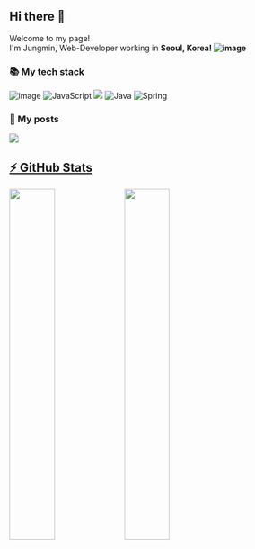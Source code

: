 <h2>Hi there 👋</h2>


Welcome to my page!<br>
I'm Jungmin,  Web-Developer working in <b>Seoul, Korea! ![image](https://user-images.githubusercontent.com/74536458/168716343-ac92a3e8-b5c6-47a0-b3c1-e7db424be363.png)</b>

<h3>📚 My tech stack</h3>

![image](https://user-images.githubusercontent.com/74536458/168718378-3297e3be-a162-467f-a2a7-b7b4698a6790.png)
![JavaScript](https://user-images.githubusercontent.com/74536458/168718283-35b12714-4ff9-441c-bbc1-280a34558587.png)
<img src="https://img.shields.io/badge/Vue.js-4FC08D?style=flat-square&logo=Vue.js&logoColor=white"/></a>
![Java](https://user-images.githubusercontent.com/74536458/168718333-f99e9361-0536-4679-9534-20fded0007ac.png)
![Spring](https://user-images.githubusercontent.com/74536458/168718349-24b64710-4635-48e0-9aff-0b06127777be.png)



<h3>💬 My posts</h3>
<a href="https://velog.io/@kimjungmin96" target="_blank"> <b> <img src="https://img.shields.io/badge/Velog-007396?style=flat-square&logo=Velog&logoColor=white" />

  
## ⚡ GitHub Stats
<img src="https://github-readme-stats.vercel.app/api?username=jungmin-Dev&count_private=true&theme=radical" align="left" style="width: 40%" />
<img src="https://github-readme-stats.vercel.app/api/top-langs/?username=jungmin-Dev&layout=compact&theme=radical&langs_count=4" align="left" style="width: 40%" />
